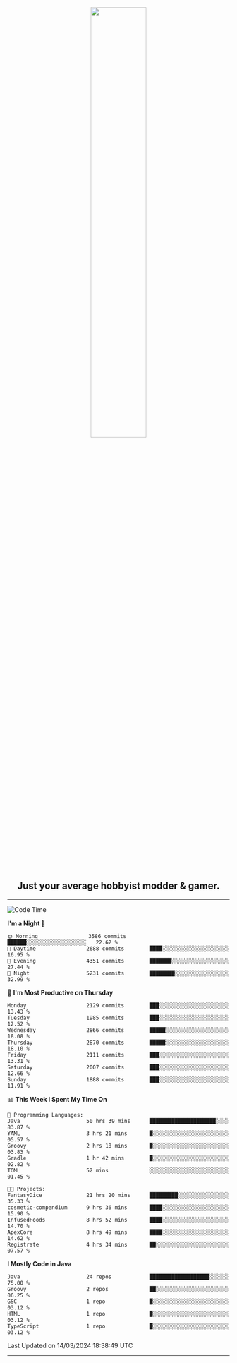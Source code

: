 <div align="center">
  <a href="https://apexmodder.xyz/"><img width="50%" height="50%" src="https://i.imgur.com/pc4HkGz.png"></a>
</div>
<h2 align="center">Just your average hobbyist modder & gamer.</h2>

---

<!--START_SECTION:waka-->
![Code Time](http://img.shields.io/badge/Code%20Time-898%20hrs%2017%20mins-blue)

**I'm a Night 🦉** 

```text
🌞 Morning                3586 commits        ██████░░░░░░░░░░░░░░░░░░░   22.62 % 
🌆 Daytime                2688 commits        ████░░░░░░░░░░░░░░░░░░░░░   16.95 % 
🌃 Evening                4351 commits        ███████░░░░░░░░░░░░░░░░░░   27.44 % 
🌙 Night                  5231 commits        ████████░░░░░░░░░░░░░░░░░   32.99 % 
```
📅 **I'm Most Productive on Thursday** 

```text
Monday                   2129 commits        ███░░░░░░░░░░░░░░░░░░░░░░   13.43 % 
Tuesday                  1985 commits        ███░░░░░░░░░░░░░░░░░░░░░░   12.52 % 
Wednesday                2866 commits        █████░░░░░░░░░░░░░░░░░░░░   18.08 % 
Thursday                 2870 commits        █████░░░░░░░░░░░░░░░░░░░░   18.10 % 
Friday                   2111 commits        ███░░░░░░░░░░░░░░░░░░░░░░   13.31 % 
Saturday                 2007 commits        ███░░░░░░░░░░░░░░░░░░░░░░   12.66 % 
Sunday                   1888 commits        ███░░░░░░░░░░░░░░░░░░░░░░   11.91 % 
```


📊 **This Week I Spent My Time On** 

```text
💬 Programming Languages: 
Java                     50 hrs 39 mins      █████████████████████░░░░   83.87 % 
YAML                     3 hrs 21 mins       █░░░░░░░░░░░░░░░░░░░░░░░░   05.57 % 
Groovy                   2 hrs 18 mins       █░░░░░░░░░░░░░░░░░░░░░░░░   03.83 % 
Gradle                   1 hr 42 mins        █░░░░░░░░░░░░░░░░░░░░░░░░   02.82 % 
TOML                     52 mins             ░░░░░░░░░░░░░░░░░░░░░░░░░   01.45 % 

🐱‍💻 Projects: 
FantasyDice              21 hrs 20 mins      █████████░░░░░░░░░░░░░░░░   35.33 % 
cosmetic-compendium      9 hrs 36 mins       ████░░░░░░░░░░░░░░░░░░░░░   15.90 % 
InfusedFoods             8 hrs 52 mins       ████░░░░░░░░░░░░░░░░░░░░░   14.70 % 
ApexCore                 8 hrs 49 mins       ████░░░░░░░░░░░░░░░░░░░░░   14.62 % 
Registrate               4 hrs 34 mins       ██░░░░░░░░░░░░░░░░░░░░░░░   07.57 % 
```

**I Mostly Code in Java** 

```text
Java                     24 repos            ███████████████████░░░░░░   75.00 % 
Groovy                   2 repos             ██░░░░░░░░░░░░░░░░░░░░░░░   06.25 % 
GSC                      1 repo              █░░░░░░░░░░░░░░░░░░░░░░░░   03.12 % 
HTML                     1 repo              █░░░░░░░░░░░░░░░░░░░░░░░░   03.12 % 
TypeScript               1 repo              █░░░░░░░░░░░░░░░░░░░░░░░░   03.12 % 
```




 Last Updated on 14/03/2024 18:38:49 UTC
<!--END_SECTION:waka-->

---
